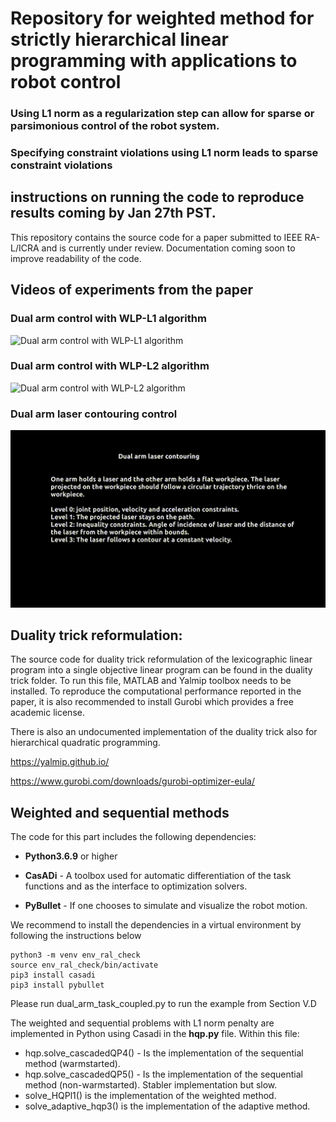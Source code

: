 # Repository for weighted method for strictly hierarchical linear programming with applications to robot control

### Using L1 norm as a regularization step can allow for sparse or parsimonious control of the robot system.
### Specifying constraint violations using L1 norm leads to sparse constraint violations
## instructions on running the code to reproduce results coming by Jan 27th PST.

This repository contains the source code for a paper submitted to IEEE RA-L/ICRA and is currently under review.
Documentation coming soon to improve readability of the code.

## Videos of experiments from the paper

### Dual arm control with WLP-L1 algorithm
![Dual arm control with WLP-L1 algorithm](videos/dual_arm_table_wlpl1.gif)
### Dual arm control with WLP-L2 algorithm
![Dual arm control with WLP-L2 algorithm](videos/dual_arm_table_wlpl2.gif)
### Dual arm laser contouring control
![Dual arm control](videos/dual_arm_laser.gif)

## Duality trick reformulation:

The source code for duality trick reformulation of the lexicographic linear program into a single objective linear program can be found in the duality trick folder. To run this file, MATLAB and Yalmip toolbox needs to be installed. To reproduce the computational performance reported in the paper, it is also recommended to install Gurobi which provides a free academic license.

There is also an undocumented implementation of the duality trick also for hierarchical quadratic programming.

https://yalmip.github.io/

https://www.gurobi.com/downloads/gurobi-optimizer-eula/

## Weighted and sequential methods 

The code for this part includes the following dependencies:

* **Python3.6.9** or higher

* **CasADi** - A toolbox used for automatic differentiation of the task functions and as the interface to optimization solvers.

* **PyBullet** - If one chooses to simulate and visualize the robot motion. 

We recommend to install the dependencies in a virtual environment by following the instructions below
```
python3 -m venv env_ral_check
source env_ral_check/bin/activate
pip3 install casadi
pip3 install pybullet
```
Please run dual_arm_task_coupled.py to run the example from Section V.D


The weighted and sequential problems with L1 norm penalty are implemented in Python using Casadi in the **hqp.py** file. Within this file:

* hqp.solve_cascadedQP4() - Is the implementation of the sequential method (warmstarted).
* hqp.solve_cascadedQP5() - Is the implementation of the sequential method (non-warmstarted). Stabler implementation but slow.
* solve_HQPl1() is the implementation of the weighted method.
* solve_adaptive_hqp3() is the implementation of the adaptive method.



